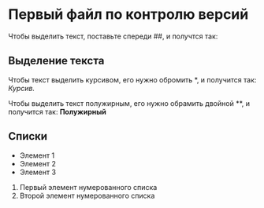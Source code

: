 # Первый файл по контролю версий

Чтобы выделить текст, поставьте спереди ##, и получтся так: 
## Выделение текста

Чтобы текст выделить курсивом, его нужно обромить *, и получится так:
*Курсив.*

Чтобы выделить текст полужирным, его нужно обрамить двойной **, и получится так: 
**Полужирный**

## Списки

* Элемент 1
* Элемент 2
* Элемент 3

1. Первый элемент нумерованного списка
2. Второй элемент нумерованного списка